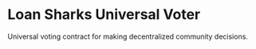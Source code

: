 # Loan Sharks Universal Voter
Universal voting contract for making decentralized community decisions.


